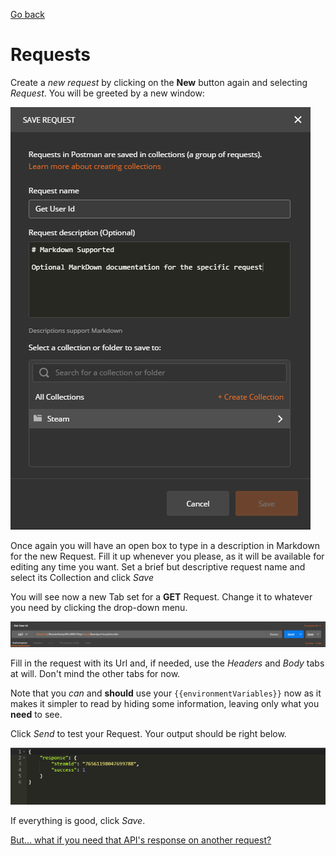 [Go back](../README.md)
# Requests
Create a *new request* by clicking on the **New** button again and selecting *Request*. You will be greeted by a new window:

![alt-text](../IMG/NewRequest.PNG?raw=true)

Once again you will have an open box to type in a description in Markdown for the new Request. Fill it up whenever you please, as it will be available for editing any time you want. Set a brief but descriptive request name and select its Collection and click *Save*

You will see now a new Tab set for a **GET** Request. Change it to whatever you need by clicking the drop-down menu.

![alt-text](../IMG/SampleRequest.PNG?raw=true)

Fill in the request with its Url and, if needed, use the *Headers* and *Body* tabs at will. Don't mind the other tabs for now.

Note that you *can* and **should** use your `{{environmentVariables}}` now as it makes it simpler to read by hiding some information, leaving only what you **need** to see.

Click *Send* to test your Request. Your output should be right below.

![alt-text](../IMG/SampleResponse.PNG?raw=true)

If everything is good, click *Save*.

[But... what if you need that API's response on another request?](../ChainingRequestsWithRunner/README.md)